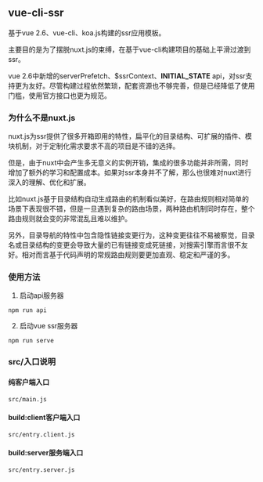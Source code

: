 ## vue-cli-ssr

基于vue 2.6、vue-cli、koa.js构建的ssr应用模板。

主要目的是为了摆脱nuxt.js的束缚，在基于vue-cli构建项目的基础上平滑过渡到ssr。

vue 2.6中新增的serverPrefetch、$ssrContext、__INITIAL_STATE__ api，对ssr支持更为友好。尽管构建过程依然繁琐，配套资源也不够完善，但是已经降低了使用门槛，使用官方接口也更为规范。

### 为什么不是nuxt.js

nuxt.js为ssr提供了很多开箱即用的特性，扁平化的目录结构、可扩展的插件、模块机制，对于定制化需求要求不高的项目是不错的选择。

但是，由于nuxt中会产生多无意义的实例开销，集成的很多功能并非所需，同时增加了额外的学习和配置成本。如果对ssr本身并不了解，那么也很难对nuxt进行深入的理解、优化和扩展。

比如nuxt.js基于目录结构自动生成路由的机制看似美好，在路由规则相对简单的场景下表现很不错，但是一旦遇到复杂的路由场景，两种路由机制同时存在，整个路由规则就会变的非常混乱且难以维护。

另外，目录导航的特性中包含隐性链接变更行为，这种变更往往不易被察觉，目录名或目录结构的变更会导致大量的已有链接变成死链接，对搜索引擎而言很不友好。相对而言基于代码声明的常规路由规则要更加直观、稳定和严谨的多。

### 使用方法

1. 启动api服务器

```
npm run api
```

2. 启动vue ssr服务器

```
npm run serve
```

### src/入口说明

#### 纯客户端入口

```
src/main.js
```

#### build:client客户端入口

```
src/entry.client.js
```

#### build:server服务端入口

```
src/entry.server.js
```